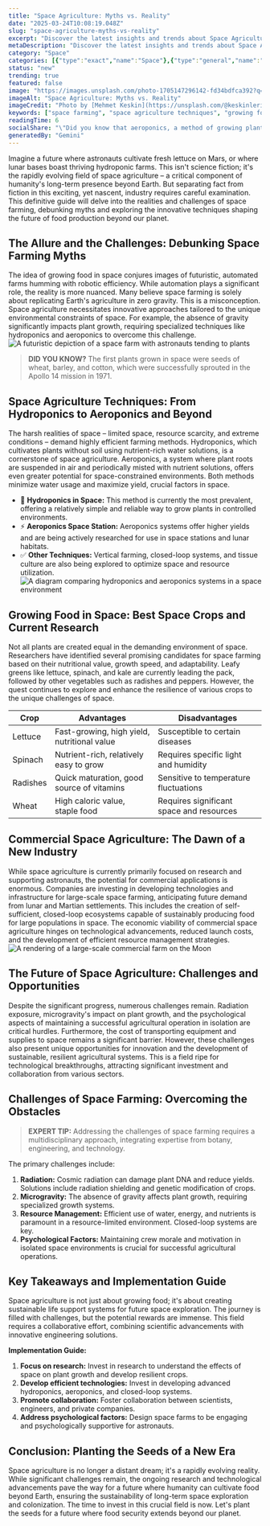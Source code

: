 ```yaml
---
title: "Space Agriculture: Myths vs. Reality"
date: "2025-03-24T10:08:19.048Z"
slug: "space-agriculture-myths-vs-reality"
excerpt: "Discover the latest insights and trends about Space Agriculture. This comprehensive guide covers everything you need to know about Space Agriculture in 2025."
metaDescription: "Discover the latest insights and trends about Space Agriculture. This comprehensive guide covers everything you need to know about Space Agriculture in 202..."
category: "Space"
categories: [{"type":"exact","name":"Space"},{"type":"general","name":"Agriculture"},{"type":"medium","name":"Plant Biology"},{"type":"specific","name":"Hydroponics"},{"type":"niche","name":"Closed-loop Systems"}]
status: "new"
trending: true
featured: false
image: "https://images.unsplash.com/photo-1705147296142-fd34bdfca392?q=85&w=1200&fit=max&fm=webp&auto=compress"
imageAlt: "Space Agriculture: Myths vs. Reality"
imageCredit: "Photo by [Mehmet Keskin](https://unsplash.com/@keskinlerinmehmet) on Unsplash"
keywords: ["space farming", "space agriculture techniques", "growing food in space", "hydroponics in space", "aeroponics space station", "commercial space agriculture", "space food production", "future of space agriculture", "challenges of space farming", "best space crops"]
readingTime: 6
socialShare: "\"Did you know that aeroponics, a method of growing plants in air, could be the key to unlocking large-scale food production in space? The future of food is literally out of this world!\""
generatedBy: "Gemini"
---
```




Imagine a future where astronauts cultivate fresh lettuce on Mars, or where lunar bases boast thriving hydroponic farms.  This isn't science fiction; it's the rapidly evolving field of space agriculture – a critical component of humanity's long-term presence beyond Earth. But separating fact from fiction in this exciting, yet nascent, industry requires careful examination. This definitive guide will delve into the realities and challenges of space farming, debunking myths and exploring the innovative techniques shaping the future of food production beyond our planet.

## The Allure and the Challenges: Debunking Space Farming Myths

The idea of growing food in space conjures images of futuristic, automated farms humming with robotic efficiency. While automation plays a significant role, the reality is more nuanced.  Many believe space farming is solely about replicating Earth's agriculture in zero gravity.  This is a misconception.  Space agriculture necessitates innovative approaches tailored to the unique environmental constraints of space.  For example, the absence of gravity significantly impacts plant growth, requiring specialized techniques like hydroponics and aeroponics to overcome this challenge. ![A futuristic depiction of a space farm with astronauts tending to plants](https://images.unsplash.com/photo-1705147296142-fd34bdfca392?q=85&w=1200&fit=max&fm=webp&auto=compress)

> **DID YOU KNOW?**  The first plants grown in space were seeds of wheat, barley, and cotton, which were successfully sprouted in the Apollo 14 mission in 1971.

## Space Agriculture Techniques: From Hydroponics to Aeroponics and Beyond

The harsh realities of space – limited space, resource scarcity, and extreme conditions – demand highly efficient farming methods.  Hydroponics, which cultivates plants without soil using nutrient-rich water solutions, is a cornerstone of space agriculture.  Aeroponics, a system where plant roots are suspended in air and periodically misted with nutrient solutions, offers even greater potential for space-constrained environments.  Both methods minimize water usage and maximize yield, crucial factors in space.

* 🔑 **Hydroponics in Space:** This method is currently the most prevalent, offering a relatively simple and reliable way to grow plants in controlled environments.
* ⚡ **Aeroponics Space Station:**  Aeroponics systems offer higher yields and are being actively researched for use in space stations and lunar habitats.
* ✅ **Other Techniques:**  Vertical farming, closed-loop systems, and tissue culture are also being explored to optimize space and resource utilization. ![A diagram comparing hydroponics and aeroponics systems in a space environment](https://images.unsplash.com/photo-1705147287504-fff57ba200af?q=85&w=1200&fit=max&fm=webp&auto=compress)

## Growing Food in Space: Best Space Crops and Current Research

Not all plants are created equal in the demanding environment of space. Researchers have identified several promising candidates for space farming based on their nutritional value, growth speed, and adaptability.  Leafy greens like lettuce, spinach, and kale are currently leading the pack, followed by other vegetables such as radishes and peppers.  However, the quest continues to explore and enhance the resilience of various crops to the unique challenges of space.

| Crop          | Advantages                               | Disadvantages                          |
|---------------|-------------------------------------------|--------------------------------------|
| Lettuce        | Fast-growing, high yield, nutritional value | Susceptible to certain diseases       |
| Spinach        | Nutrient-rich, relatively easy to grow     | Requires specific light and humidity |
| Radishes       | Quick maturation, good source of vitamins  | Sensitive to temperature fluctuations |
| Wheat          | High caloric value, staple food           | Requires significant space and resources |

## Commercial Space Agriculture: The Dawn of a New Industry

While space agriculture is currently primarily focused on research and supporting astronauts, the potential for commercial applications is enormous.  Companies are investing in developing technologies and infrastructure for large-scale space farming, anticipating future demand from lunar and Martian settlements. This includes the creation of self-sufficient, closed-loop ecosystems capable of sustainably producing food for large populations in space.  The economic viability of commercial space agriculture hinges on technological advancements, reduced launch costs, and the development of efficient resource management strategies. ![A rendering of a large-scale commercial farm on the Moon](https://images.unsplash.com/photo-1671137777317-877064fb882d?q=85&w=1200&fit=max&fm=webp&auto=compress)

## The Future of Space Agriculture: Challenges and Opportunities

Despite the significant progress, numerous challenges remain.  Radiation exposure, microgravity's impact on plant growth, and the psychological aspects of maintaining a successful agricultural operation in isolation are critical hurdles.  Furthermore, the cost of transporting equipment and supplies to space remains a significant barrier.  However, these challenges also present unique opportunities for innovation and the development of sustainable, resilient agricultural systems.  This is a field ripe for technological breakthroughs, attracting significant investment and collaboration from various sectors.

## Challenges of Space Farming: Overcoming the Obstacles

> **EXPERT TIP:**  Addressing the challenges of space farming requires a multidisciplinary approach, integrating expertise from botany, engineering, and technology.

The primary challenges include:

1.  **Radiation:**  Cosmic radiation can damage plant DNA and reduce yields. Solutions include radiation shielding and genetic modification of crops.
2.  **Microgravity:**  The absence of gravity affects plant growth, requiring specialized growth systems.
3.  **Resource Management:**  Efficient use of water, energy, and nutrients is paramount in a resource-limited environment. Closed-loop systems are key.
4.  **Psychological Factors:**  Maintaining crew morale and motivation in isolated space environments is crucial for successful agricultural operations.

## Key Takeaways and Implementation Guide

Space agriculture is not just about growing food; it's about creating sustainable life support systems for future space exploration.  The journey is filled with challenges, but the potential rewards are immense.  This field requires a collaborative effort, combining scientific advancements with innovative engineering solutions.

**Implementation Guide:**

1.  **Focus on research:** Invest in research to understand the effects of space on plant growth and develop resilient crops.
2.  **Develop efficient technologies:**  Invest in developing advanced hydroponics, aeroponics, and closed-loop systems.
3.  **Promote collaboration:**  Foster collaboration between scientists, engineers, and private companies.
4.  **Address psychological factors:**  Design space farms to be engaging and psychologically supportive for astronauts.

## Conclusion:  Planting the Seeds of a New Era

Space agriculture is no longer a distant dream; it's a rapidly evolving reality.  While significant challenges remain, the ongoing research and technological advancements pave the way for a future where humanity can cultivate food beyond Earth, ensuring the sustainability of long-term space exploration and colonization.  The time to invest in this crucial field is now.  Let's plant the seeds for a future where food security extends beyond our planet.

